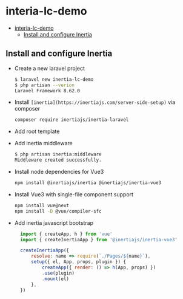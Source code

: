 # interia-lc-demo

- [interia-lc-demo](#interia-lc-demo)
  - [Install and configure Inertia](#install-and-configure-inertia)

## Install and configure Inertia

- Create a new laravel project

    ```bash
    $ laravel new inertia-lc-demo
    $ php artisan --verion
    Laravel Framework 8.62.0
    ```

- Install `[inertia](https://inertiajs.com/server-side-setup)` via composer

  ```bash
  composer require inertiajs/inertia-laravel
  ```

- Add root template
- Add inertia middleware

  ```bash
  $ php artisan inertia:middleware
  Middleware created successfully.
  ```

- Install node dependencies for Vue3

  ```bash
  npm install @inertiajs/inertia @inertiajs/inertia-vue3
  ```

- Install Vue3 with single-file component support

  ```bash
  npm install vue@next
  npm install -D @vue/compiler-sfc
  ```

- Add inertia javascript bootstrap

  ```javascript
    import { createApp, h } from 'vue'
    import { createInertiaApp } from '@inertiajs/inertia-vue3'

    createInertiaApp({
        resolve: name => require(`./Pages/${name}`),
        setup({ el, App, props, plugin }) {
            createApp({ render: () => h(App, props) })
            .use(plugin)
            .mount(el)
        },
    })
    ```
